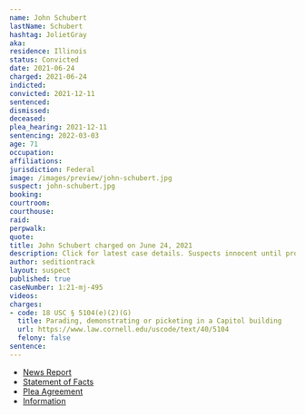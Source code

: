 ```yaml
---
name: John Schubert
lastName: Schubert
hashtag: JolietGray
aka:
residence: Illinois
status: Convicted
date: 2021-06-24
charged: 2021-06-24
indicted:
convicted: 2021-12-11
sentenced:
dismissed:
deceased:
plea_hearing: 2021-12-11
sentencing: 2022-03-03
age: 71
occupation:
affiliations:
jurisdiction: Federal
image: /images/preview/john-schubert.jpg
suspect: john-schubert.jpg
booking:
courtroom:
courthouse:
raid:
perpwalk:
quote:
title: John Schubert charged on June 24, 2021
description: Click for latest case details. Suspects innocent until proven guilty.
author: seditiontrack
layout: suspect
published: true
caseNumber: 1:21-mj-495
videos:
charges:
- code: 18 USC § 5104(e)(2)(G)
  title: Parading, demonstrating or picketing in a Capitol building
  url: https://www.law.cornell.edu/uscode/text/40/5104
  felony: false
sentence:
---
```

- [News Report](https://www.msn.com/en-us/news/crime/who-are-amy-and-john-schubert-couple-charged-over-january-6-capitol-riot/ar-AAMCq1m)
- [Statement of Facts](https://www.justice.gov/usao-dc/case-multi-defendant/file/1417746/download)
- [Plea Agreement](https://storage.courtlistener.com/recap/gov.uscourts.dcd.235718/gov.uscourts.dcd.235718.15.0_1.pdf)
- [Information](https://extremism.gwu.edu/sites/g/files/zaxdzs2191/f/John%20Schubert%20Jr%20Information.pdf)
